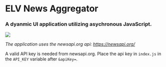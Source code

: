 # ELV News Aggregator
### A dyanmic UI application utilizing asychronous JavaScript.

![](https://assets.codepen.io/2154393/news-aggregator.png)

*The application uses the newsapi.org api: https://newsapi.org/*

A valid API key is needed from newsapi.org. Place the api key in `index.js` in the `API_KEY` variable after `&apiKey=`.
